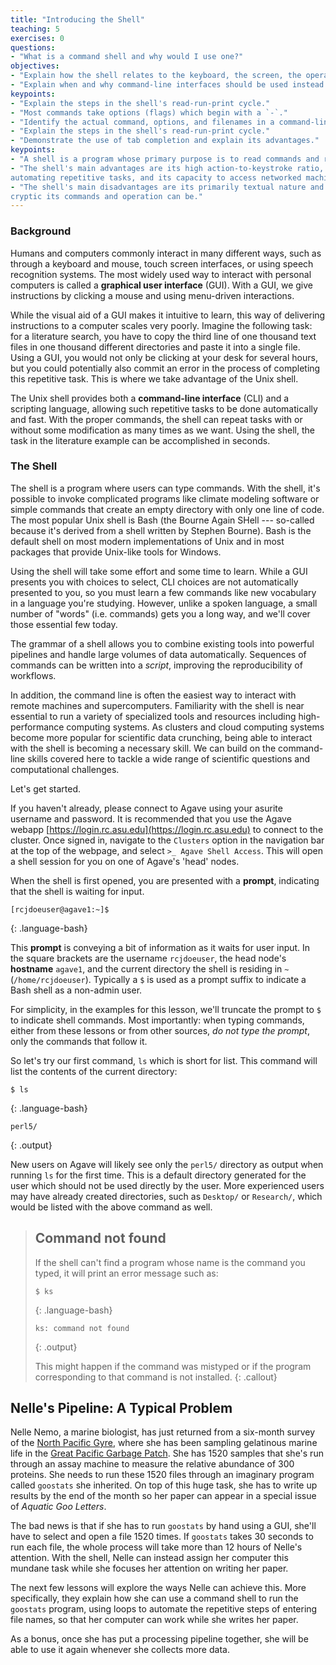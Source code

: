```yaml
---
title: "Introducing the Shell"
teaching: 5
exercises: 0
questions:
- "What is a command shell and why would I use one?"
objectives:
- "Explain how the shell relates to the keyboard, the screen, the operating system, and users' programs."
- "Explain when and why command-line interfaces should be used instead of graphical interfaces."
keypoints:
- "Explain the steps in the shell's read-run-print cycle."
- "Most commands take options (flags) which begin with a `-`."
- "Identify the actual command, options, and filenames in a command-line call."
- "Explain the steps in the shell's read-run-print cycle."
- "Demonstrate the use of tab completion and explain its advantages."
keypoints:
- "A shell is a program whose primary purpose is to read commands and run other programs."
- "The shell's main advantages are its high action-to-keystroke ratio, its support for
automating repetitive tasks, and its capacity to access networked machines."
- "The shell's main disadvantages are its primarily textual nature and how
cryptic its commands and operation can be."
---
```

### Background

Humans and computers commonly interact in many different ways, such as
through a keyboard and mouse, touch screen interfaces, or using speech
recognition systems. The most widely used way to interact with personal
computers is called a **graphical user interface** (GUI).  With a GUI,
we give instructions by clicking a mouse and using menu-driven
interactions.

While the visual aid of a GUI makes it intuitive to learn, this way of
delivering instructions to a computer scales very poorly.  Imagine the
following task: for a literature search, you have to copy the third line
of one thousand text files in one thousand different directories and
paste it into a single file.  Using a GUI, you would not only be
clicking at your desk for several hours, but you could potentially also
commit an error in the process of completing this repetitive task. This
is where we take advantage of the Unix shell.

The Unix shell provides both a **command-line interface** (CLI) and a
scripting language, allowing such repetitive tasks to be done
automatically and fast.  With the proper commands, the shell can repeat
tasks with or without some modification as many times as we want.  Using
the shell, the task in the literature example can be accomplished in
seconds.


### The Shell


The shell is a program where users can type commands.  With the shell,
it's possible to invoke complicated programs like climate modeling
software or simple commands that create an empty directory with only one
line of code.  The most popular Unix shell is Bash (the Bourne Again
SHell --- so-called because it's derived from a shell written by Stephen
Bourne).  Bash is the default shell on most modern implementations of
Unix and in most packages that provide Unix-like tools for Windows.

Using the shell will take some effort and some time to learn.  While a
GUI presents you with choices to select, CLI choices are not
automatically presented to you, so you must learn a few commands like
new vocabulary in a language you're studying.  However, unlike a spoken
language, a small number of "words" (i.e. commands) gets you a long way,
and we'll cover those essential few today.

The grammar of a shell allows you to combine existing tools into
powerful pipelines and handle large volumes of data automatically.
Sequences of commands can be written into a *script*, improving the
reproducibility of workflows.

In addition, the command line is often the easiest way to interact with
remote machines and supercomputers.  Familiarity with the shell is near
essential to run a variety of specialized tools and resources including
high-performance computing systems.  As clusters and cloud computing
systems become more popular for scientific data crunching, being able to
interact with the shell is becoming a necessary skill.  We can build on
the command-line skills covered here to tackle a wide range of
scientific questions and computational challenges.

Let's get started.

If you haven't already, please connect to Agave using your asurite
username and password. It is recommended that you use the Agave webapp
[https://login.rc.asu.edu](https://login.rc.asu.edu) to connect to the
cluster. Once signed in, navigate to the `Clusters` option in the
navigation bar at the top of the webpage, and select 
`>_ Agave Shell Access`. This will open a shell session for you on one
of Agave's 'head' nodes.

When the shell is first opened, you are presented with a **prompt**,
indicating that the shell is waiting for input.

~~~
[rcjdoeuser@agave1:~]$
~~~
{: .language-bash}

This **prompt** is conveying a bit of information as it waits for user
input. In the square brackets are the username `rcjdoeuser`, the
head node's **hostname** `agave1`, and the current directory the shell
is residing in `~` (`/home/rcjdoeuser`). Typically a `$` is used as a
prompt suffix to indicate a Bash shell as a non-admin user.

For simplicity, in the examples for this lesson, we'll truncate the prompt
to `$ ` to indicate shell commands.  Most importantly: when typing
commands, either from these lessons or from other sources, *do not type
the prompt*, only the commands that follow it.

So let's try our first command, `ls` which is short for list.  This
command will list the contents of the current directory:

~~~
$ ls
~~~
{: .language-bash}

~~~
perl5/
~~~
{: .output}

New users on Agave will likely see only the `perl5/` directory as output
when running `ls` for the first time. This is a default directory
generated for the user which should not be used directly by the user.
More experienced users may have already created directories, such as
`Desktop/` or `Research/`, which would be listed with the above command
as well.

> ## Command not found
> If the shell can't find a program whose name is the command you typed, it
> will print an error message such as:
>
> ~~~
> $ ks
> ~~~
> {: .language-bash}
> ~~~
> ks: command not found
> ~~~
> {: .output}
>
> This might happen if the command was mistyped or if the program
> corresponding to that command is not installed.
{: .callout}


## Nelle's Pipeline: A Typical Problem

Nelle Nemo, a marine biologist, has just returned from a six-month
survey of the [North Pacific
Gyre](http://en.wikipedia.org/wiki/North_Pacific_Gyre), where she has
been sampling gelatinous marine life in the
[Great Pacific Garbage Patch](http://en.wikipedia.org/wiki/Great_Pacific_Garbage_Patch).
She has 1520 samples that she's run through an assay machine to measure
the relative abundance of 300 proteins.  She needs to run these 1520
files through an imaginary program called `goostats` she inherited.  On
top of this huge task, she has to write up results by the end of the
month so her paper can appear in a special issue of *Aquatic Goo
Letters*.

The bad news is that if she has to run `goostats` by hand using a GUI,
she'll have to select and open a file 1520 times.  If `goostats` takes
30 seconds to run each file, the whole process will take more than 12
hours of Nelle's attention.  With the shell, Nelle can instead assign
her computer this mundane task while she focuses her attention on
writing her paper.

The next few lessons will explore the ways Nelle can achieve this.  More
specifically, they explain how she can use a command shell to run the
`goostats` program, using loops to automate the repetitive steps of
entering file names, so that her computer can work while she writes her
paper.

As a bonus, once she has put a processing pipeline together,
she will be able to use it again whenever she collects more data.
